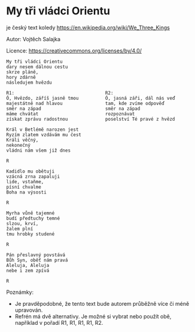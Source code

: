 # My tři vládci Orientu
je český text koledy https://en.wikipedia.org/wiki/We_Three_Kings

Autor: Vojtěch Salajka

Licence: https://creativecommons.org/licenses/by/4.0/ 

```
My tři vládci Orientu
dary nesem dálnou cestu
skrze pláně,
hory zdárně
následujem hvězdu

R1:                                  R2:
Ó, Hvězdo, záříš jasně tmou          Ó, jasná záři, dál nás veď
majestátně nad hlavou                tam, kde zvíme odpověď
směr na západ                        směr na západ
máme chvátat                         rozpoznávat
získat zprávu radostnou              poselství Té pravé z hvězd

Král v Betlémě narozen jest
Ryzím zlatem vzdávám mu čest
Králi věčný,
nekonečný
vládni nám všem již dnes

R

Kadidlo mu obětuji
vzácná zrna zapaluji
lide, vstaňme,
písní chvalme
Boha na výsosti

R

Myrha vůně tajemné
budí předtuchy temné
slzou, krví,
žalem plní
tmu hrobky studené

R

Pán přeslavný povstává
Bůh Syn, oběť nám pravá
Aleluja, Aleluja
nebe i zem zpívá

R
```
Poznámky:
* Je pravděpodobné, že tento text bude autorem průběžně více či méně upravován.
* Refrén má dvě alternativy. Je možné si vybrat nebo použít obě, například v pořadí R1, R1, R1, R1, R2.
